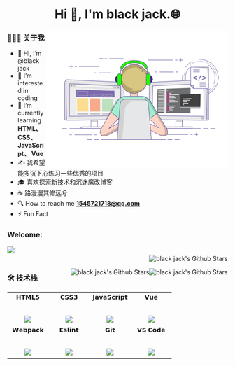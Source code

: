 <h1 align="center">Hi 👋, I'm black jack.🌐</h1>

<img align="right" alt="GIF" src="https://raw.githubusercontent.com/devSouvik/devSouvik/master/gif3.gif" width="415"   />

<h3 > 👨🏻‍💻 关于我 </h3>

- 👋 Hi, I’m @black jack
- 👀 I’m interested in coding
- 🌱 I’m currently learning **HTML、CSS、 JavaScript、 Vue**
- ✍️ 我希望能多沉下心练习一些优秀的项目
- 🎓 喜欢探索新技术和沉迷魔改博客
- ☕ 路漫漫其修远兮
- 🔍 How to reach me **1545721718@qq.com**
- ⚡ Fun Fact

<h3>Welcome:</h3>

<a href="https://www.buymeacoffee.com/faceweb"><img src="https://img.buymeacoffee.com/button-api/?text=Buy me a coffee&emoji=🚀&slug=faceweb&button_colour=5F7FFF&font_colour=ffffff&font_family=Cookie&outline_colour=000000&coffee_colour=FFDD00"></a><br><a href="#"><img align="right" alt="black jack's Github Stars" src="https://github-readme-stats.vercel.app/api/top-langs/?username=coding327&layout=compact"></a><br>







<a href="#"><img align="right" alt="black jack's Github Stars" src="https://github-readme-stat.vercel.app/api/pin/?username=coding327&repo=coding327.github.io"></a>





<a href="#"><img align="right" alt="black jack's Github Stars" src="https://github-readme-stat.vercel.app/api/pin/?username=coding327&repo=demo"></a>



<h3>🛠 技术栈</h3>

<table >
  <tbody>
    <tr valign="top">
      <td width="25%" align="center">
        <span>𝗛𝗧𝗠𝗟𝟱</span><br><br><br>
        <img height="64px"  src="https://cdn.svgporn.com/logos/html-5.svg">
      </td>
      <td width="25%" align="center">
        <span>𝗖𝗦𝗦𝟯</span><br><br><br>
        <img height="64px" src="https://cdn.svgporn.com/logos/css-3.svg">
      </td>
      <td width="25%" align="center">
        <span>𝗝𝗮𝘃𝗮𝗦𝗰𝗿𝗶𝗽𝘁</span><br><br><br>
        <img height="64px" src="https://cdn.svgporn.com/logos/javascript.svg">
      </td>
      <td width="25%" align="center">
        <span>𝗩𝘂𝗲</span><br><br><br>
        <img height="64px" src="https://cdn.svgporn.com/logos/vue.svg">
      </td>
    </tr>
    <tr valign="top">
      <td width="25%" align="center">
        <span>𝗪𝗲𝗯𝗽𝗮𝗰𝗸</span><br><br><br>
        <img height="64px" src="https://cdn.svgporn.com/logos/webpack.svg">
      </td>
      <td width="25%" align="center">
        <span>𝗘𝘀𝗹𝗶𝗻𝘁</span><br><br><br>
        <img height="64px" src="https://cdn.svgporn.com/logos/eslint.svg">
      </td>
      <td width="25%" align="center">
        <span>𝗚𝗶𝘁</span><br><br><br>
        <img height="64px" src="https://cdn.svgporn.com/logos/git-icon.svg">
      </td>
      <td width="25%" align="center">
        <span>𝗩𝗦 𝗖𝗼𝗱𝗲</span><br><br><br>
        <img height="64px" src="https://cdn.svgporn.com/logos/visual-studio-code.svg">
      </td>
    </tr>
 </tbody>
</table>










